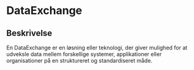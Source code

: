 # DataExchange

## Beskrivelse

En DataExchange er en løsning eller teknologi, der giver mulighed for at udveksle data mellem forskellige systemer, applikationer eller organisationer på en struktureret og standardiseret måde.
